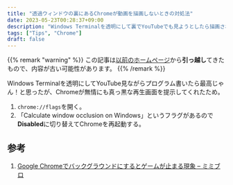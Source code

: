 ```yaml
---
title: "透過ウィンドウの裏にあるChromeが動画を描画しないときの対処法"
date: 2023-05-23T00:28:37+09:00
description: "Windows Terminalを透明にして裏でYouTubeでも見ようとしたら描画されなかったのでフラグを切り替えて対処した話"
tags: ["Tips", "Chrome"]
draft: false
---
```


{{% remark "warning" %}}
この記事は[以前のホームページ](https://github.com/kakudo415/kakudokentaro.com)から**引っ越し**てきたもので、内容が古い可能性があります。
{{% /remark %}}

Windows Terminalを透明にしてYouTube見ながらプログラム書いたら最高じゃん！と思ったが、Chromeが無情にも真っ黒な再生画面を提示してくれたため。

1. `chrome://flags`を開く。
2. 「Calculate window occlusion on Windows」というフラグがあるので**Disabled**に切り替えてChromeを再起動する。

## 参考

1. [Google Chromeでバックグラウンドにするとゲームが止まる現象 &#8211; ミミブロ](https://slither-io.jp/%E3%81%9D%E3%81%AE%E4%BB%96/2202031547/)
